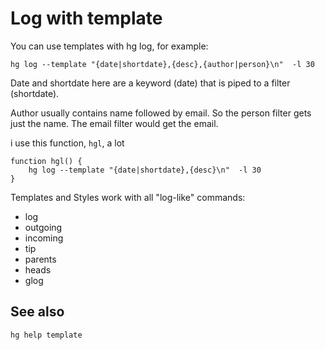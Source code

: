 ﻿# Log with template

You can use templates with hg log, for example:

    hg log --template "{date|shortdate},{desc},{author|person}\n"  -l 30

Date and shortdate here are a keyword (date) that is piped to a filter (shortdate).

Author usually contains name followed by email. So the person filter gets just the name. The email filter would get the email.

i use this function, `hgl`, a lot

    function hgl() {
        hg log --template "{date|shortdate},{desc}\n"  -l 30
    }

Templates and Styles work with all "log-like" commands:

 * log
 * outgoing
 * incoming
 * tip
 * parents
 * heads
 * glog



## See also

    hg help template